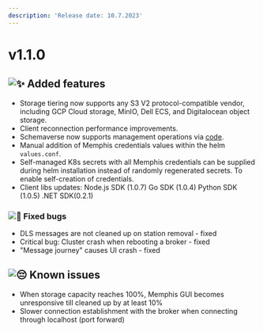 ```yaml
---
description: 'Release date: 10.7.2023'
---
```


# v1.1.0

## ![:sparkles:](https://a.slack-edge.com/production-standard-emoji-assets/14.0/apple-medium/2728.png) Added features

* Storage tiering now supports any S3 V2 protocol-compatible vendor, including GCP Cloud storage, MinIO, Dell ECS, and Digitalocean object storage.
* Client reconnection performance improvements.
* Schemaverse now supports management operations via [code](broken-reference).
* Manual addition of Memphis credentials values within the helm `values.conf`.
* Self-managed K8s secrets with all Memphis credentials can be supplied during helm installation instead of randomly regenerated secrets. To enable self-creation of credentials.
* Client libs updates: Node.js SDK (1.0.7) Go SDK (1.0.4) Python SDK (1.0.5) .NET SDK(0.2.1)

### ![:bug:](https://a.slack-edge.com/production-standard-emoji-assets/14.0/apple-medium/1f41b.png) Fixed bugs

* DLS messages are not cleaned up on station removal - fixed
* Critical bug: Cluster crash when rebooting a broker - fixed
* "Message journey" causes UI crash - fixed

## ![:pensive:](https://a.slack-edge.com/production-standard-emoji-assets/14.0/apple-medium/1f614.png) Known issues

* When storage capacity reaches 100%, Memphis GUI becomes unresponsive till cleaned up by at least 10%
* Slower connection establishment with the broker when connecting through localhost (port forward)
